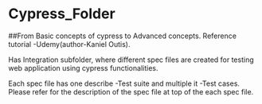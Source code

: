 # Cypress_Folder
 
##From Basic concepts of cypress to Advanced concepts. Reference tutorial -Udemy(author-Kaniel Outis).
 
 Has Integration subfolder, where different spec files are created for testing web application using cypress functionalities.
 
 Each spec file has one describe -Test suite and multiple it -Test cases.
 Please refer for the description of the spec file at top of the each spec file.
 
